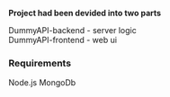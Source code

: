 
**Project had been devided into two parts**

  DummyAPI-backend - server logic  
  DummyAPI-frontend - web ui 


### Requirements
Node.js
MongoDb